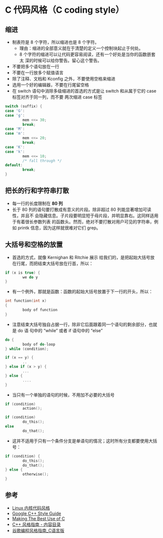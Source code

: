 # C 代码风格（C coding style）

## 缩进

* 制表符是 8 个字符，所以缩进也是 8 个字符。
  * 理由：缩进的全部意义就在于清楚的定义一个控制块起止于何处。
  * 8 个字符的缩进可以让代码更容易阅读，还有一个好处是当你的函数嵌套太 深的时候可以给你警告。留心这个警告。
* 不要把多个语句放在一行
* 不要在一行放多个赋值语言
* 除了注释、文档和 Kconfig 之外，不要使用空格来缩进
* 选用一个好的编辑器，不要在行尾留空格
* 在 switch 语句中消除多级缩进的首选的方式是让 switch 和从属于它的 case 标签对齐于同一列，而不要 两次缩进 case 标签

```c
switch (suffix) {
case 'G':
case 'g':
        mem <<= 30;
        break;
case 'M':
case 'm':
        mem <<= 20;
        break;
case 'K':
case 'k':
        mem <<= 10;
        /* fall through */
default:
        break;
}
```

## 把长的行和字符串打散

* 每一行的长度限制在 **80 列**
* 长于 80 列的语句要打散成有意义的片段。除非超过 80 列能显著增加可读性，并且不 会隐藏信息。子片段要明显短于母片段，并明显靠右。这同样适用于有着很长参数列表 的函数头。然而，绝对不要打散对用户可见的字符串，例如 printk 信息，因为这样就很难对它们 grep。

## 大括号和空格的放置

* 首选的方式，就像 Kernighan 和 Ritchie 展示 给我们的，是把起始大括号放在行尾，而把结束大括号放在行首，所以：

```c
if (x is true) {
        we do y
}
```

* 有一个例外，那就是函数：函数的起始大括号放置于下一行的开头，所以：

```c
int function(int x)
{
        body of function
}
```

* 注意结束大括号独自占据一行，除非它后面跟着同一个语句的剩余部分，也就是 do 语 句中的 “while” 或者 if 语句中的 “else”

```c
do {
        body of do-loop
} while (condition);
```

```c
if (x == y) {
        ..
} else if (x > y) {
        ...
} else {
        ....
}
```

* 当只有一个单独的语句的时候，不用加不必要的大括号

```c
if (condition)
        action();
```

```c
if (condition)
        do_this();
else
        do_that();
```

* 这并不适用于只有一个条件分支是单语句的情况；这时所有分支都要使用大括号：

```c
if (condition) {
        do_this();
        do_that();
} else {
        otherwise();
}
```

## 参考

* [Linux 内核代码风格](https://www.kernel.org/doc/html/latest/translations/zh_CN/coding-style.html#linux)
* [Google C++ Style Guide](https://google.github.io/styleguide/cppguide.html)
* [Making The Best Use of C](https://www.gnu.org/prep/standards/html_node/Writing-C.html)
* [C++ 风格指南 - 内容目录](https://zh-google-styleguide.readthedocs.io/en/latest/google-cpp-styleguide/contents/)
* [谷歌编程风格指南_C语言版](https://github.com/twowinter/CodeStyleForC/blob/master/%E8%B0%B7%E6%AD%8C%E7%BC%96%E7%A8%8B%E9%A3%8E%E6%A0%BC%E6%8C%87%E5%8D%97_C%E8%AF%AD%E8%A8%80%E7%89%88.md)
